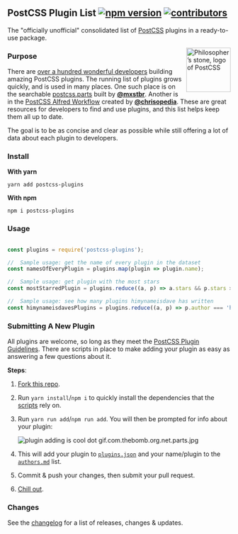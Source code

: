 ## PostCSS Plugin List [![npm version](https://img.shields.io/npm/v/postcss-plugins.svg)](https://www.npmjs.com/package/postcss-plugins) [![contributors](https://img.shields.io/github/contributors/himynameisdave/postcss-plugins.svg)](https://github.com/himynameisdave/postcss-plugins/blob/master/docs/authors.md)



The "officially unofficial" consolidated list of [PostCSS](https://github.com/postcss/postcss) plugins in a ready-to-use package.

<img align="right" width="100" height="100"
     title="Philosopher’s stone, logo of PostCSS"
     src="http://postcss.github.io/postcss/logo.svg">

### Purpose

There are [over a hundred wonderful developers](https://github.com/himynameisdave/postcss-plugins/blob/master/docs/authors.md) building amazing PostCSS plugins. The running list of plugins grows quickly, and is used in many places. One such place is on the searchable [postcss.parts](http://postcss.parts) built by [**@mxstbr**](https://github.com/mxstbr). Another is in the [PostCSS Alfred Workflow](https://github.com/chrisopedia/alfred-postcss-workflow) created by [**@chrisopedia**](https://github.com/chrisopedia). These are great resources for developers to find and use plugins, and this list helps keep them all up to date.

The goal is to be as concise and clear as possible while still offering a lot of data about each plugin to developers.


### Install

**With yarn**

```
yarn add postcss-plugins
```

**With npm**

```
npm i postcss-plugins
```

### Usage

```javascript

const plugins = require('postcss-plugins');

//  Sample usage: get the name of every plugin in the dataset
const namesOfEveryPlugin = plugins.map(plugin => plugin.name);

//  Sample usage: get plugin with the most stars
const mostStarredPlugin = plugins.reduce((a, p) => a.stars && p.stars > a.stars ? p : a, { stars: 0 });

//  Sample usage: see how many plugins himynameisdave has written
const himynameisdavesPlugins = plugins.reduce((a, p) => p.author === 'himynameisdave' ? ++a : a, 0)

```

### Submitting A New Plugin

All plugins are welcome, so long as they meet the [PostCSS Plugin Guidelines](https://github.com/postcss/postcss/blob/master/docs/guidelines/plugin.md). There are scripts in place to make adding your plugin as easy as answering a few questions about it.

**Steps**:

1. [Fork this repo](https://github.com/himynameisdave/postcss-plugins#fork-destination-box).
2. Run `yarn install`/`npm i` to quickly install the dependencies that the [scripts](https://github.com/himynameisdave/postcss-plugins/tree/master/scripts) rely on.
3. Run `yarn run add`/`npm run add`. You will then be prompted for info about your plugin:

    ![plugin adding is cool dot gif.com.thebomb.org.net.parts.jpg](https://d17oy1vhnax1f7.cloudfront.net/items/1a153z3N411c3d0b351c/Screen%20Recording%202016-11-27%20at%2010.40%20AM.gif?v=035d9ac6)
4. This will add your plugin to [`plugins.json`](https://github.com/himynameisdave/postcss-plugins/blob/master/plugins.json) and your name/plugin to the [`authors.md`](https://github.com/himynameisdave/postcss-plugins/blob/master/docs/authors.md) list.
5. Commit & push your changes, then submit your pull request.
6. [Chill out](http://i.imgur.com/dZzkNc7.gif).

### Changes

See the [changelog](https://github.com/himynameisdave/postcss-plugins/blob/master/CHANGELOG.md) for a list of releases, changes & updates.
